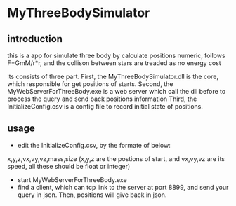 # MyThreeBodySimulator

## introduction
this is a app for simulate three body by calculate positions numeric, 
follows F=GmM/r*r, and the collison between stars are treaded as no energy cost

its consists of three part.
First, the MyThreeBodySimulator.dll is the core, which responsible for get positions of starts.
Second, the MyWebServerForThreeBody.exe is a web server which call the dll before to process the query and send back positions information
Third, the InitializeConfig.csv is a config file to record initial state of positions.

## usage
* edit the InitializeConfig.csv, by the formate of below:

x,y,z,vx,vy,vz,mass,size
(x,y,z are the postions of start, and vx,vy,vz are its speed, all these should be float or integer)

* start MyWebServerForThreeBody.exe
* find a client, which can tcp link to the server at port 8899, and send your query in json.  Then, positions will give back in json.

